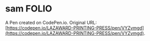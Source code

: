 # sam FOLIO

A Pen created on CodePen.io. Original URL: [https://codepen.io/LAZAWARD-PRINTING-PRESS/pen/VYZvmgd](https://codepen.io/LAZAWARD-PRINTING-PRESS/pen/VYZvmgd).

